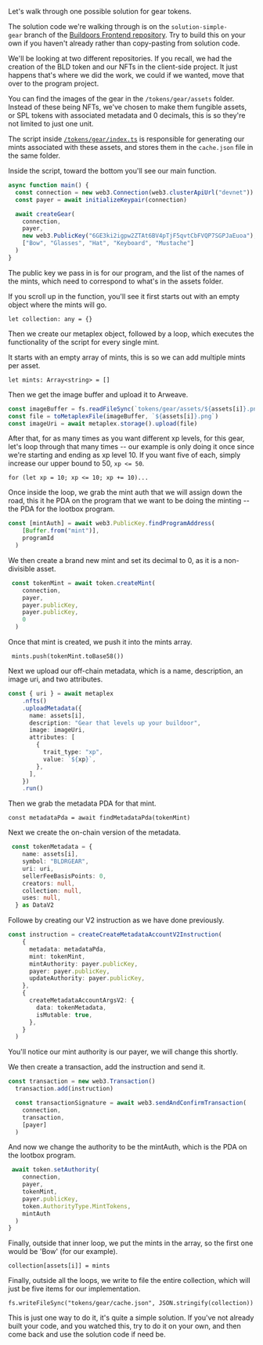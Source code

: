 
Let's walk through one possible solution for gear tokens. 

The solution code we're walking through is on the `solution-simple-gear` branch of the [Buildoors Frontend repository](https://github.com/jamesrp13/buildspace-buildoors/tree/solution-simple-gear). Try to build this on your own if you haven't already rather than copy-pasting from solution code.

We'll be looking at two different repositories. If you recall, we had the creation of the BLD token and our NFTs in the client-side project. It just happens that's where we did the work, we could if we wanted, move that over to the program project. 

You can find the images of the gear in the `/tokens/gear/assets` folder. Instead of these being NFTs, we've chosen to make them fungible assets, or SPL tokens with associated metadata and 0 decimals, this is so they're not limited to just one unit.

The script inside [`/tokens/gear/index.ts`](https://github.com/jamesrp13/buildspace-buildoors/blob/solution-simple-gear/tokens/gear/index.ts) is responsible for generating our mints associated with these assets, and stores them in the `cache.json` file in the same folder.

Inside the script, toward the bottom you'll see our main function.

``` typescript
async function main() {
  const connection = new web3.Connection(web3.clusterApiUrl("devnet"))
  const payer = await initializeKeypair(connection)

  await createGear(
    connection,
    payer,
    new web3.PublicKey("6GE3ki2igpw2ZTAt6BV4pTjF5qvtCbFVQP7SGPJaEuoa"),
    ["Bow", "Glasses", "Hat", "Keyboard", "Mustache"]
  )
}

```

The public key we pass in is for our program, and the list of the names of the mints, which need to correspond to what's in the assets folder.

If you scroll up in the function, you'll see it first starts out with an empty object where the mints will go. 

` let collection: any = {} `

Then we create our metaplex object, followed by a loop, which executes the functionality of the script for every single mint. 

It starts with an empty array of mints, this is so we can add multiple mints per asset. 

`let mints: Array<string> = []`

Then we get the image buffer and upload it to Arweave.

``` typescript
const imageBuffer = fs.readFileSync(`tokens/gear/assets/${assets[i]}.png`)
const file = toMetaplexFile(imageBuffer, `${assets[i]}.png`)
const imageUri = await metaplex.storage().upload(file)
```
After that, for as many times as you want different xp levels, for this gear, let's loop through that many times -- our example is only doing it once since we're starting and ending as xp level 10. If you want five of each, simply increase our upper bound to 50, `xp <= 50`.

`for (let xp = 10; xp <= 10; xp += 10)...`

Once inside the loop, we grab the mint auth that we will assign down the road, this it he PDA on the program that we want to be doing the minting -- the PDA for the lootbox program.

``` typescript
const [mintAuth] = await web3.PublicKey.findProgramAddress(
    [Buffer.from("mint")],
    programId
  )
```

We then create a brand new mint and set its decimal to 0, as it is a non-divisible asset.

``` typescript
 const tokenMint = await token.createMint(
    connection,
    payer,
    payer.publicKey,
    payer.publicKey,
    0
  )
```

Once that mint is created, we push it into the mints array. 

` mints.push(tokenMint.toBase58())`

Next we upload our off-chain metadata, which is a name, description, an image uri, and two attributes. 

``` typescript
const { uri } = await metaplex
    .nfts()
    .uploadMetadata({
      name: assets[i],
      description: "Gear that levels up your buildoor",
      image: imageUri,
      attributes: [
        {
          trait_type: "xp",
          value: `${xp}`,
        },
      ],
    })
    .run()
```

Then we grab the metadata PDA for that mint.

`const metadataPda = await findMetadataPda(tokenMint)`

Next we create the on-chain version of the metadata.

``` typescript
 const tokenMetadata = {
    name: assets[i],
    symbol: "BLDRGEAR",
    uri: uri,
    sellerFeeBasisPoints: 0,
    creators: null,
    collection: null,
    uses: null,
  } as DataV2
```

Followe by creating our V2 instruction as we have done previously.

``` typescript
const instruction = createCreateMetadataAccountV2Instruction(
    {
      metadata: metadataPda,
      mint: tokenMint,
      mintAuthority: payer.publicKey,
      payer: payer.publicKey,
      updateAuthority: payer.publicKey,
    },
    {
      createMetadataAccountArgsV2: {
        data: tokenMetadata,
        isMutable: true,
      },
    }
  )
```

You'll notice our mint authority is our payer, we will change this shortly.

We then create a transaction, add the instruction and send it.

``` typescript
const transaction = new web3.Transaction()
  transaction.add(instruction)

  const transactionSignature = await web3.sendAndConfirmTransaction(
    connection,
    transaction,
    [payer]
  )
```

And now we change the authority to be the mintAuth, which is the PDA on the lootbox program.

``` typescript
 await token.setAuthority(
    connection,
    payer,
    tokenMint,
    payer.publicKey,
    token.AuthorityType.MintTokens,
    mintAuth
  )
}
```

Finally, outside that inner loop, we put the mints in the array, so the first one would be 'Bow' (for our example).

`collection[assets[i]] = mints`

Finally, outside all the loops, we write to file the entire collection, which will just be five items for our implementation.

`fs.writeFileSync("tokens/gear/cache.json", JSON.stringify(collection))`

This is just one way to do it, it's quite a simple solution. If you've not already built your code, and you watched this, try to do it on your own, and then come back and use the solution code if need be.

